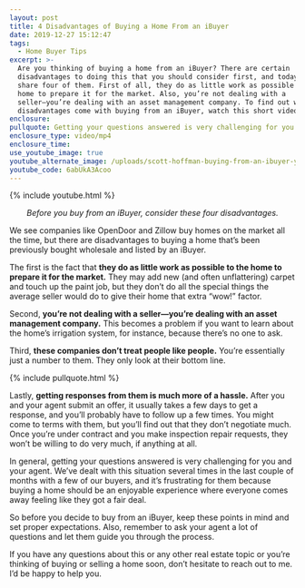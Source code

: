 ```yaml
---
layout: post
title: 4 Disadvantages of Buying a Home From an iBuyer
date: 2019-12-27 15:12:47
tags:
  - Home Buyer Tips
excerpt: >-
  Are you thinking of buying a home from an iBuyer? There are certain
  disadvantages to doing this that you should consider first, and today I’ll
  share four of them. First of all, they do as little work as possible to the
  home to prepare it for the market. Also, you’re not dealing with a
  seller—you’re dealing with an asset management company. To find out what other
  disadvantages come with buying from an iBuyer, watch this short video.
enclosure:
pullquote: Getting your questions answered is very challenging for you and your agent.
enclosure_type: video/mp4
enclosure_time:
use_youtube_image: true
youtube_alternate_image: /uploads/scott-hoffman-buying-from-an-ibuyer-youtube.jpg
youtube_code: 6abUkA3Acoo
---
```


{% include youtube.html %}

<p style="text-align: center;"><em>Before you buy from an iBuyer, consider these four disadvantages.</em></p>

We see companies like OpenDoor and Zillow buy homes on the market all the time, but there are disadvantages to buying a home that’s been previously bought wholesale and listed by an iBuyer.&nbsp;&nbsp;

The first is the fact that **they do as little work as possible to the home to prepare it for the market.** They may add new (and often unflattering) carpet and touch up the paint job, but they don’t do all the special things the average seller would do to give their home that extra “wow\!” factor.&nbsp;

Second, **you’re not dealing with a seller—you’re dealing with an asset management company.** This becomes a problem if you want to learn about the home’s irrigation system, for instance, because there’s no one to ask.&nbsp;

Third, **these companies don’t treat people like people.** You’re essentially just a number to them. They only look at their bottom line.&nbsp;

{% include pullquote.html %}

Lastly, **getting responses from them is much more of a hassle.** After you and your agent submit an offer, it usually takes a few days to get a response, and you’ll probably have to follow up a few times. You might come to terms with them, but you’ll find out that they don’t negotiate much. Once you’re under contract and you make inspection repair requests, they won’t be willing to do very much, if anything at all.&nbsp;

In general, getting your questions answered is very challenging for you and your agent. We’ve dealt with this situation several times in the last couple of months with a few of our buyers, and it’s frustrating for them because buying a home should be an enjoyable experience where everyone comes away feeling like they got a fair deal.&nbsp;

So before you decide to buy from an iBuyer, keep these points in mind and set proper expectations. Also, remember to ask your agent a lot of questions and let them guide you through the process.&nbsp;

If you have any questions about this or any other real estate topic or you’re thinking of buying or selling a home soon, don’t hesitate to reach out to me. I’d be happy to help you.

&nbsp;